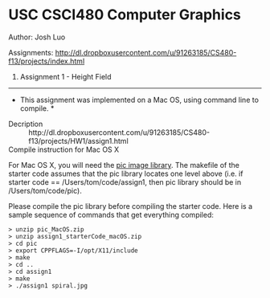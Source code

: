 USC CSCI480 Computer Graphics
=========================
Author: Josh Luo


Assignments: http://dl.dropboxusercontent.com/u/91263185/CS480-f13/projects/index.html

1. Assignment 1 - Height Field
------------
* This assignment was implemented on a Mac OS, using command line to compile. *

<dl>
	<dt>Decription</dt>
	<dd>http://dl.dropboxusercontent.com/u/91263185/CS480-f13/projects/HW1/assign1.html</dd>
  	<dt>Compile instruction for Mac OS X</dt>
</dl>

For Mac OS X, you will  need the [pic image library](https://github.com/lty900301/CSCI480_Computer-Graphics/tree/master/pic). The makefile of the starter code assumes that the pic library locates one level above (i.e. if starter code == /Users/tom/code/assign1, then pic library should be in /Users/tom/code/pic). 

Please compile the pic library before compiling the starter code. Here is a sample sequence of commands that get everything compiled:

	> unzip pic_MacOS.zip
	> unzip assign1_starterCode_macOS.zip
	> cd pic 
	> export CPPFLAGS=-I/opt/X11/include
	> make 
	> cd ..
	> cd assign1
	> make
	> ./assign1 spiral.jpg